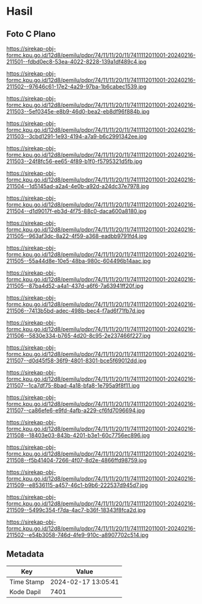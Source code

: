 # Hasil

## Foto C Plano

https://sirekap-obj-formc.kpu.go.id/12d8/pemilu/pdpr/74/11/11/20/11/7411112011001-20240216-211501--fdbd0ec8-53ea-4022-8228-139a1df489c4.jpg

https://sirekap-obj-formc.kpu.go.id/12d8/pemilu/pdpr/74/11/11/20/11/7411112011001-20240216-211502--97646c61-17e2-4a29-97ba-1b6cabec1539.jpg

https://sirekap-obj-formc.kpu.go.id/12d8/pemilu/pdpr/74/11/11/20/11/7411112011001-20240216-211503--5ef0345e-e8b9-46d0-bea2-eb8df96f884b.jpg

https://sirekap-obj-formc.kpu.go.id/12d8/pemilu/pdpr/74/11/11/20/11/7411112011001-20240216-211503--3cbd1291-1e93-4194-a7a9-b6c2991342ee.jpg

https://sirekap-obj-formc.kpu.go.id/12d8/pemilu/pdpr/74/11/11/20/11/7411112011001-20240216-211503--24f8fc56-ee65-4f89-b1f0-f5795321d5fb.jpg

https://sirekap-obj-formc.kpu.go.id/12d8/pemilu/pdpr/74/11/11/20/11/7411112011001-20240216-211504--1d5145ad-a2a4-4e0b-a92d-a24dc37e7978.jpg

https://sirekap-obj-formc.kpu.go.id/12d8/pemilu/pdpr/74/11/11/20/11/7411112011001-20240216-211504--d1d9017f-eb3d-4f75-88c0-daca600a8180.jpg

https://sirekap-obj-formc.kpu.go.id/12d8/pemilu/pdpr/74/11/11/20/11/7411112011001-20240216-211505--963af3dc-8a22-4f59-a368-eadbb9791fd4.jpg

https://sirekap-obj-formc.kpu.go.id/12d8/pemilu/pdpr/74/11/11/20/11/7411112011001-20240216-211505--55a44d8e-10e5-48ba-980c-604496b14aac.jpg

https://sirekap-obj-formc.kpu.go.id/12d8/pemilu/pdpr/74/11/11/20/11/7411112011001-20240216-211505--87ba4d52-a4a1-437d-a6f6-7a63941ff20f.jpg

https://sirekap-obj-formc.kpu.go.id/12d8/pemilu/pdpr/74/11/11/20/11/7411112011001-20240216-211506--7413b5bd-adec-498b-bec4-f7ad6f71fb7d.jpg

https://sirekap-obj-formc.kpu.go.id/12d8/pemilu/pdpr/74/11/11/20/11/7411112011001-20240216-211506--5830e334-b765-4d20-8c95-2e237466f227.jpg

https://sirekap-obj-formc.kpu.go.id/12d8/pemilu/pdpr/74/11/11/20/11/7411112011001-20240216-211507--d0d45f58-36f9-4801-8301-bce5f69012dd.jpg

https://sirekap-obj-formc.kpu.go.id/12d8/pemilu/pdpr/74/11/11/20/11/7411112011001-20240216-211507--1ca7df75-8bad-4a18-bfa8-1e795a9f8f11.jpg

https://sirekap-obj-formc.kpu.go.id/12d8/pemilu/pdpr/74/11/11/20/11/7411112011001-20240216-211507--ca86efe6-e9fd-4afb-a229-cf6fd7096694.jpg

https://sirekap-obj-formc.kpu.go.id/12d8/pemilu/pdpr/74/11/11/20/11/7411112011001-20240216-211508--18403e03-843b-4201-b3e1-60c7756ec896.jpg

https://sirekap-obj-formc.kpu.go.id/12d8/pemilu/pdpr/74/11/11/20/11/7411112011001-20240216-211508--f5b41404-7266-4f07-8d2e-4866ffd98759.jpg

https://sirekap-obj-formc.kpu.go.id/12d8/pemilu/pdpr/74/11/11/20/11/7411112011001-20240216-211509--e8536115-a457-46c1-b9b6-222537d945d7.jpg

https://sirekap-obj-formc.kpu.go.id/12d8/pemilu/pdpr/74/11/11/20/11/7411112011001-20240216-211509--5499c354-f7da-4ac7-b36f-18343f8fca2d.jpg

https://sirekap-obj-formc.kpu.go.id/12d8/pemilu/pdpr/74/11/11/20/11/7411112011001-20240216-211502--e54b3058-746d-4fe9-910c-a8907702c514.jpg


## Metadata

| Key        | Value               |
| ---------- | ------------------- |
| Time Stamp | 2024-02-17 13:05:41 |
| Kode Dapil | 7401                |



